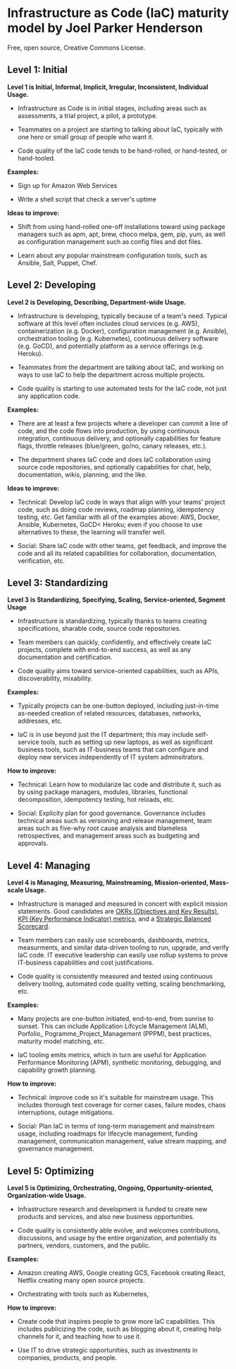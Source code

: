 # Infrastructure as Code (IaC) maturity model by Joel Parker Henderson

Free, open source, Creative Commons License.


## Level 1: Initial

<b>Level 1 is Initial, Informal, Implicit, Irregular, Inconsistent, Individual Usage.</b>

* Infrastructure as Code is in initial stages, including areas such as assessments, a trial project, a pilot, a prototype.

* Teammates on a project are starting to talking about IaC, typically with one hero or small group of people who want it.

* Code quality of the IaC code tends to be hand-rolled, or hand-tested, or hand-tooled.

<b>Examples:</b>

* Sign up for Amazon Web Services

* Write a shell script that check a server's uptime

<b>Ideas to improve:</b>

* Shift from using hand-rolled one-off installations toward using package managers such as apm, apt, brew, choco melpa, gem, pip, yum, as well as configuration management such as config files and dot files.

* Learn about any popular mainstream configuration tools, such as Ansible, Salt, Puppet, Chef.



## Level 2: Developing

<b>Level 2 is Developing, Describing, Department-wide Usage.</b>

* Infrastructure is developing, typically because of a team's need. Typical software at this level often includes cloud services (e.g. AWS), containerization (e.g. Docker), configuration management (e.g. Ansible), orchestration tooling (e.g. Kubernetes), continuous delivery software (e.g. GoCD), and potentially platform as a service offerings (e.g. Heroku).

* Teammates from the department  are talking about IaC, and working on ways to use IaC to help the department across multiple projects.

* Code quality is starting to use automated tests for the IaC code, not just any application code.

<b>Examples:</b>

* There are at least a few projects where a developer can commit a line of code, and the code flows into production, by using continuous integration, continuous delivery, and optionally capabilities for feature flags, throttle releases (blue/green, go/no, canary releases, etc.).

* The department shares IaC code and does IaC collaboration using source code repositories, and optionally capabilities for chat, help, documentation, wikis, planning, and the like.

<b>Ideas to improve:</b>

* Technical: Develop IaC code in ways that align with your teams' project code, such as doing code reviews, roadmap planning, idempotency testing, etc. Get familiar with all of the examples above: AWS, Docker, Ansible, Kubernetes, GoCD< Heroku; even if you choose to use alternatives to these, the learning will transfer well.

* Social: Share IaC code with other teams, get feedback, and improve the code and all its related capabilities for collaboration, documentation, verification, etc.



## Level 3: Standardizing

<b>Level 3 is Standardizing, Specifying, Scaling, Service-oriented, Segment Usage</b>

* Infrastructure is standardizing, typically thanks to teams creating specifications, sharable code, source code repositories.

* Team members can quickly, confidently, and effectively create IaC projects, complete with end-to-end success, as well as any documentation and certification.

* Code quality aims toward service-oriented capabilities, such as APIs, discoverability, mixability.

<b>Examples:</b>

* Typically projects can be one-button deployed, including just-in-time as-needed creation of related resources, databases, networks, addresses, etc.

* IaC is in use beyond just the IT department; this may include self-service tools, such as setting up new laptops, as well as significant business tools, such as IT-business teams that can configure and deploy new services independently of IT system adminsitrators.

<b>How to improve:</b>

* Technical: Learn how to modularize Iac code and distribute it, such as by using package managers, modules, libraries, functional decomposition, idempotency testing, hot reloads, etc.

* Social: Explicity plan for good governance. Governance includes technical areas such as versioning and release management, team areas such as five-why root cause analysis and blameless retrospectives, and management areas such as budgeting and approvals.


## Level 4: Managing

<b>Level 4 is Managing, Measuring, Mainstreaming, Mission-oriented, Mass-scale Usage.</b>

* Infrastructure is managed and measured in concert with explicit mission statements. Good candidates are [OKRs (Objectives and Key Results)](https://github.com/joelparkerhenderson/objectives_and_key_results), [KPI (Key Performance Indicator) metrics](ttps://github.com/joelparkerhenderson/key_performance_indicator), and a [Strategic Balanced Scorecard](https://github.com/joelparkerhenderson/strategic_balanced_scorecard).

* Team members can easily use scoreboards, dashboards, metrics, measurments, and similar data-driven tooling to run, upgrade, and verify IaC code. IT executive leadership can easily use rollup systems to prove IT-business capabilities and cost justifications.

* Code quality is consistently measured and tested using continuous delivery tooling, automated code quality vetting, scaling benchmarking, etc.

<b>Examples:</b>

* Many projects are one-button initiated, end-to-end, from sunrise to sunset. This can include Application Lifcycle Management (ALM),
Porfolio_ Pogramme_Project_Management (PPPM), best practices, maturity model matching, etc.

* IaC tooling emits metrics, which in turn are useful for Application Performance Monitoring (APM), synthetic monitoring, debugging, and capability growth planning.

<b>How to improve:</b>

* Technical: improve code so it's suitable for mainstream usage. This includes thorough test coverage for corner cases, failure modes, chaos interruptions, outage mitigations.

* Social: Plan IaC in terms of long-term management and mainstream usage, including roadmaps for lifecycle management, funding management, communication management, value stream mapping, and governance management.


## Level 5: Optimizing

<b>Level 5 is Optimizing, Orchestrating, Ongoing, Opportunity-oriented, Organization-wide Usage.</b>

* Infrastructure research and development is funded to create new products and services, and also new business opportunities.

* Code quality is consistently able evolve, and welcomes contributions, discussions, and usage by the entire organization, and potentially its partners, vendors, customers, and the public.

<b>Examples:</b>

* Amazon creating AWS, Google creating GCS, Facebook creating React, Netflix creating many open source projects.

* Orchestrating with tools such as Kubernetes,

<b>How to improve:</b>

* Create code that inspires people to grow more IaC capabilities. This includes publicizing the code, such as blogging about it, creating help channels for it, and teaching how to use it.

* Use IT to drive strategic opportunities, such as investments in companies, products, and people.

